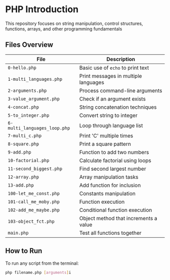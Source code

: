 # PHP Introduction

This repository focuses on string manipulation, control structures, functions, arrays, and other programming fundamentals

## Files Overview

| File | Description |
|------|-------------|
| `0-hello.php` | Basic use of `echo` to print text |
| `1-multi_languages.php` | Print messages in multiple languages |
| `2-arguments.php` | Process command-line arguments |
| `3-value_argument.php` | Check if an argument exists |
| `4-concat.php` | String concatenation techniques |
| `5-to_integer.php` | Convert string to integer |
| `6-multi_languages_loop.php` | Loop through language list |
| `7-multi_c.php` | Print 'C' multiple times |
| `8-square.php` | Print a square pattern |
| `9-add.php` | Function to add two numbers |
| `10-factorial.php` | Calculate factorial using loops |
| `11-second_biggest.php` | Find second largest number |
| `12-array.php` | Array manipulation tasks |
| `13-add.php` | Add function for inclusion |
| `100-let_me_const.php` | Constants manipulation |
| `101-call_me_moby.php` | Function execution |
| `102-add_me_maybe.php` | Conditional function execution |
| `103-object_fct.php` | Object method that increments a value |
| `main.php` | Test all functions together |

## How to Run

To run any script from the terminal:

```bash
php filename.php [arguments]i

